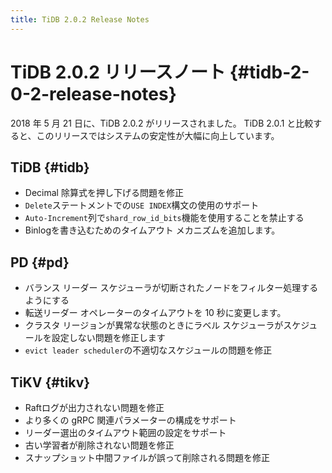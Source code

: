 ```yaml
---
title: TiDB 2.0.2 Release Notes
---
```


# TiDB 2.0.2 リリースノート {#tidb-2-0-2-release-notes}

2018 年 5 月 21 日に、TiDB 2.0.2 がリリースされました。 TiDB 2.0.1 と比較すると、このリリースではシステムの安定性が大幅に向上しています。

## TiDB {#tidb}

-   Decimal 除算式を押し下げる問題を修正
-   `Delete`ステートメントでの`USE INDEX`構文の使用のサポート
-   `Auto-Increment`列で`shard_row_id_bits`機能を使用することを禁止する
-   Binlogを書き込むためのタイムアウト メカニズムを追加します。

## PD {#pd}

-   バランス リーダー スケジューラが切断されたノードをフィルター処理するようにする
-   転送リーダー オペレーターのタイムアウトを 10 秒に変更します。
-   クラスタ リージョンが異常な状態のときにラベル スケジューラがスケジュールを設定しない問題を修正します
-   `evict leader scheduler`の不適切なスケジュールの問題を修正

## TiKV {#tikv}

-   Raftログが出力されない問題を修正
-   より多くの gRPC 関連パラメーターの構成をサポート
-   リーダー選出のタイムアウト範囲の設定をサポート
-   古い学習者が削除されない問題を修正
-   スナップショット中間ファイルが誤って削除される問題を修正
